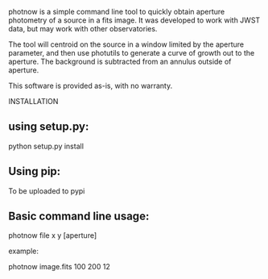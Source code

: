 photnow is a simple command line tool to quickly obtain aperture photometry of a source in a fits image. It was developed to work with JWST data, but may work with other observatories. 

The tool will centroid on the source in a window limited by the aperture parameter, and then use photutils to generate a curve of growth out to the aperture. The background is subtracted from an annulus outside of aperture. 

This software is provided as-is, with no warranty.

  
INSTALLATION

using setup.py:
----------
python setup.py install

Using pip:
----------
To be uploaded to pypi

Basic command line usage:
------------------------
photnow file x y [aperture] 
   
example:

photnow image.fits 100 200 12 

